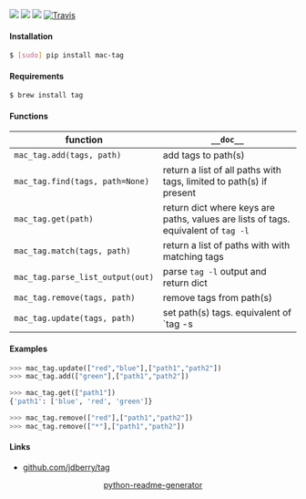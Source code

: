 <!--
https://pypi.org/project/readme-generator/
https://pypi.org/project/python-readme-generator/
-->

[![](https://img.shields.io/badge/OS-MacOS-blue.svg?longCache=True)]()
[![](https://img.shields.io/pypi/pyversions/mac-tag.svg?longCache=True)](https://pypi.org/project/mac-tag/)
[![](https://img.shields.io/pypi/v/mac-tag.svg?maxAge=3600)](https://pypi.org/project/mac-tag/)
[![Travis](https://api.travis-ci.org/looking-for-a-job/mac-tag.py.svg?branch=master)](https://travis-ci.org/looking-for-a-job/mac-tag.py/)

#### Installation
```bash
$ [sudo] pip install mac-tag
```

#### Requirements
```bash
$ brew install tag
```

#### Functions
function|`__doc__`
-|-
`mac_tag.add(tags, path)` |add tags to path(s)
`mac_tag.find(tags, path=None)` |return a list of all paths with tags, limited to path(s) if present
`mac_tag.get(path)` |return dict where keys are paths, values are lists of tags. equivalent of `tag -l`
`mac_tag.match(tags, path)` |return a list of paths with with matching tags
`mac_tag.parse_list_output(out)` |parse `tag -l` output and return dict
`mac_tag.remove(tags, path)` |remove tags from path(s)
`mac_tag.update(tags, path)` |set path(s) tags. equivalent of `tag -s | --set`

#### Examples
```python
>>> mac_tag.update(["red","blue"],["path1","path2"])
>>> mac_tag.add(["green"],["path1","path2"])
```

```python
>>> mac_tag.get(["path1"])
{'path1': ['blue', 'red', 'green']}
```

```python
>>> mac_tag.remove(["red"],["path1","path2"])
>>> mac_tag.remove(["*"],["path1","path2"])
```

#### Links
+   [github.com/jdberry/tag](https://github.com/jdberry/tag)

<p align="center">
    <a href="https://pypi.org/project/python-readme-generator/">python-readme-generator</a>
</p>